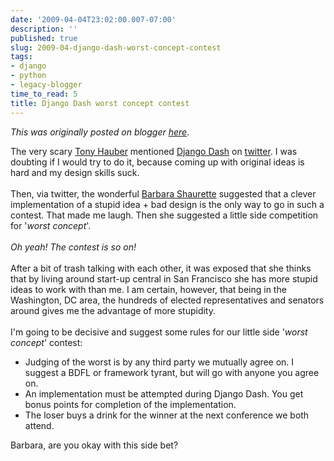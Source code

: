 ```yaml
---
date: '2009-04-04T23:02:00.007-07:00'
description: ''
published: true
slug: 2009-04-django-dash-worst-concept-contest
tags:
- django
- python
- legacy-blogger
time_to_read: 5
title: Django Dash worst concept contest
---
```


*This was originally posted on blogger [here](https://pydanny.blogspot.com/2009/04/django-dash-worst-concept-contest.html)*.

The very scary <a href="http://www.thauber.com/">Tony Hauber</a> mentioned <a href="http://djangodash.com/">Django Dash</a> on <a href="http://twitter.com/thauber/statuses/1455537655">twitter</a>. I was doubting if I would try to do it, because coming up with original ideas is hard and my design skills suck.<br /><br />Then, via twitter, the wonderful <a href="http://djangrrl.com/">Barbara Shaurette</a> suggested that a clever implementation of a stupid idea + bad design is the only way to go in such a contest. That made me laugh. Then she suggested a little side competition for '<span style="font-style: italic;">worst concept</span>'.<br /><br /><span style="font-style: italic;">Oh yeah! The contest is so on!</span><br /><br />After a bit of trash talking with each other, it was exposed that she thinks that by living around start-up central in San Francisco she has more stupid ideas to work with than me. I am certain, however, that being in the Washington, DC area, the hundreds of elected representatives and senators around gives me the advantage of more stupidity.<br /><br />I'm going to be decisive and suggest some rules for our little side '<span style="font-style: italic;">worst concept</span>' contest:<br /><ul><li>Judging of the worst is by any third party we mutually agree on. I suggest a BDFL or framework tyrant, but will go with anyone you agree on.<br /></li><li>An implementation must be attempted during Django Dash. You get bonus points for completion of the implementation.</li><li>The loser buys a drink for the winner at the next conference we both attend.</li></ul>Barbara, are you okay with this side bet?